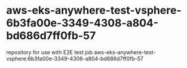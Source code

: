 # aws-eks-anywhere-test-vsphere-6b3fa00e-3349-4308-a804-bd686d7ff0fb-57
repository for use with E2E test job aws-eks-anywhere-test-vsphere:6b3fa00e-3349-4308-a804-bd686d7ff0fb-57
